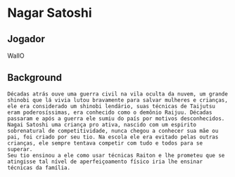 # Nagar Satoshi

## Jogador

WallO

## Background

    Décadas atrás ouve uma guerra civil na vila oculta da nuvem, um grande shinobi que lá vivia lutou bravamente para salvar mulheres e crianças, ele era considerado um shinobi lendário, suas técnicas de Taijutsu eram poderosíssimas, era conhecido como o demônio Raijuu. Décadas passaram e após a guerra ele sumiu do país por motivos desconhecidos.
    Nagai Satoshi uma criança pro ativa, nascido com um espirito sobrenatural de competitividade, nunca chegou a conhecer sua mãe ou pai, foi criado por seu tio. Na escola ele era evitado pelas outras crianças, ele sempre tentava competir com tudo e todos para se superar.
    Seu tio ensinou a ele como usar técnicas Raiton e lhe prometeu que se atingisse tal nível de aperfeiçoamento físico iria lhe ensinar técnicas da família.
    

